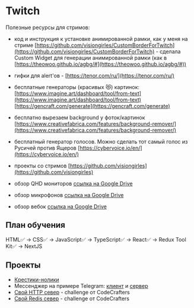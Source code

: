 # Twitch
Полезные ресурсы для стримов:
- код и инструкция к установке анимированной рамки, как у меня на стриме [https://github.com/visiongirles/CustomBorderForTwitch](https://github.com/visiongirles/CustomBorderForTwitch) - 
сделала Custom Widget для генерации анимированной рамки (как в [https://theowoo.github.io/agbg/#](https://theowoo.github.io/agbg/#)) 

- гифки для alert'ов - [https://tenor.com/ru/](https://tenor.com/ru/)

- бесплатные генераторы (красивых 😻) картинок: <br/>
[https://www.imagine.art/dashboard/tool/from-text](https://www.imagine.art/dashboard/tool/from-text)<br/>
[https://gencraft.com/generate](https://gencraft.com/generate) 

- бесплатно вырезаем background у фоток/картинок [https://www.creativefabrica.com/features/background-remover/](https://www.creativefabrica.com/features/background-remover/)
 
- бесплатный генератор голосов. Можно сделать тот самый голос из Русичей против Ящеров [https://cybervoice.io/en/](https://cybervoice.io/en/) 

- проекты со стримов [https://github.com/visiongirles](https://github.com/visiongirles)

- обзор QHD мониторов [ссылка на Google Drive](https://docs.google.com/spreadsheets/d/11BmOUdyBkQDOF7BUleHxYW9Z-Q-9vD9tG_6F0DRrHDM/edit?usp=sharing)
- обзор микрофонов [ссылка на Google Drive](https://docs.google.com/spreadsheets/d/14So8IZaQGBuA-80F5xij9BWfN1EaWzHagxF9uszBXWA/edit?usp=sharing)
- обзор вебок [ссылка на Google Drive](https://docs.google.com/spreadsheets/d/1UbjmeekGGfZ5oBhYYFio-XY5zzmL9swnNicDJEcprfM/edit?usp=sharing)
 
## План обучения
HTML✅ -> CSS✅ -> JavaScript✅ -> TypeScript✅ -> React✅ -> Redux Tool Kit✅ -> NextJS

## Проекты
- [Крестики-нолики](https://github.com/visiongirles/TicTacToe)
- Мессенджер на примере Telegram: [клиент](https://github.com/visiongirles/Telegram) и [сервер](https://github.com/visiongirles/TelegramServer)
- [Свой HTTP север](https://github.com/visiongirles/HTTP-Server) - challenge от CodeCrafters
- [Свой Redis север](https://github.com/visiongirles/Redis-server) - challenge от CodeCrafters
